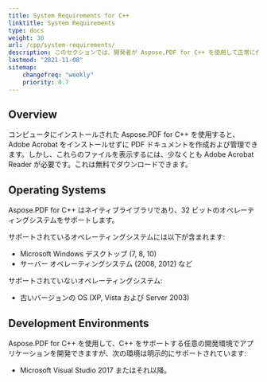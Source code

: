 ```yaml
---
title: System Requirements for C++
linktitle: System Requirements
type: docs
weight: 30
url: /cpp/system-requirements/
description: このセクションでは、開発者が Aspose.PDF for C++ を使用して正常に作業するために必要なサポートされているオペレーティングシステムを一覧表示します。
lastmod: "2021-11-08"
sitemap:
    changefreq: "weekly"
    priority: 0.7
---
```


## Overview

コンピュータにインストールされた Aspose.PDF for C++ を使用すると、Adobe Acrobat をインストールせずに PDF ドキュメントを作成および管理できます。しかし、これらのファイルを表示するには、少なくとも Adobe Acrobat Reader が必要です。これは無料でダウンロードできます。

## Operating Systems

Aspose.PDF for C++ はネイティブライブラリであり、32 ビットのオペレーティングシステムをサポートします。

サポートされているオペレーティングシステムには以下が含まれます:

- Microsoft Windows デスクトップ (7, 8, 10)
- サーバー オペレーティングシステム (2008, 2012) など

サポートされていないオペレーティングシステム:

- 古いバージョンの OS (XP, Vista および Server 2003)

## Development Environments

Aspose.PDF for C++ を使用して、C++ をサポートする任意の開発環境でアプリケーションを開発できますが、次の環境は明示的にサポートされています:

- Microsoft Visual Studio 2017 またはそれ以降。
